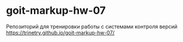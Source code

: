 # goit-markup-hw-07
Репозиторий для тренировки работы с системами контроля версий
https://trinetry.github.io/goit-markup-hw-07/

